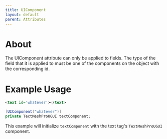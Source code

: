 ```yaml
---
title: UIComponent
layout: default
parent: Attributes
---
```

# About
The UIComponent attribute can only be applied to fields. The type of the field that it is applied to must be one of the components on the object with the corresponding id.

# Example Usage
```xml
<text id='whatever'></text>
```
```csharp
[UIComponent("whatever")]
private TextMeshProUGUI textComponent;
```
This example will initialize `textComponent` with the text tag's `TextMeshProUGUI` component.